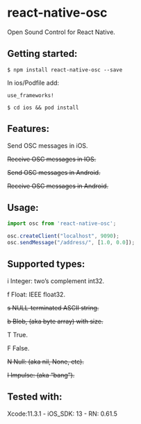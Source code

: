 # react-native-osc

Open Sound Control for React Native.

## Getting started:

`$ npm install react-native-osc --save`

In ios/Podfile add:

`use_frameworks!` 

`$ cd ios && pod install`

## Features:

Send OSC messages in iOS.

~~Receive OSC messages in IOS.~~

~~Send OSC messages in Android.~~

~~Receive OSC messages in Android.~~


## Usage:
```javascript
import osc from 'react-native-osc';

osc.createClient("localhost", 9090);
osc.sendMessage("/address/", [1.0, 0.0]);

```

## Supported types:

i Integer: two’s complement int32.

f Float: IEEE float32.

~~s NULL-terminated ASCII string.~~

~~b Blob, (aka byte array) with size.~~

T True.

F False.

~~N Null: (aka nil, None, etc).~~

~~I Impulse: (aka “bang”).~~

## Tested with:

Xcode:11.3.1 - iOS_SDK: 13 - RN: 0.61.5




